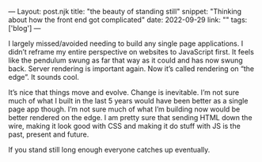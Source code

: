 —
Layout: post.njk
title: "the beauty of standing still"
snippet: "Thinking about how the front end got complicated"
date: 2022-09-29
link: ""
tags: ['blog']
— 

I largely missed/avoided needing to build any single page applications. I didn’t reframe my entire perspective on websites to JavaScript first. It feels like the pendulum swung as far that way as it could and has now swung back. Server rendering is important again. Now it’s called rendering on “the edge”. It sounds cool. 

It’s nice that things move and evolve. Change is inevitable. I’m not sure much of what I built in the last 5 years would have been better as a single page app though. I’m not sure much of what I’m building now would be better rendered on the edge. I am pretty sure that sending HTML down the wire, making it look good with CSS and making it do stuff with JS is the past, present and future. 

If you stand still long enough everyone catches up eventually.  